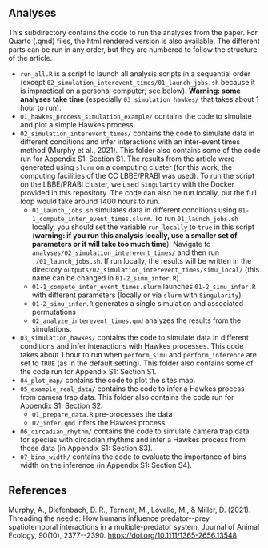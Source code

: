 ## Analyses

This subdirectory contains the code to run the analyses from the paper. For Quarto (.qmd) files, the html rendered version is also available. The different parts can be run in any order, but they are numbered to follow the structure of the article.

-   `run_all.R` is a script to launch all analysis scripts in a sequential order (except `02_simulation_interevent_times/01_launch_jobs.sh` because it is impractical on a personal computer; see below). **Warning: some analyses take time** (especially `03_simulation_hawkes/` that takes about 1 hour to run).
-   `01_hawkes_process_simulation_example/` contains the code to simulate and plot a simple Hawkes process.
-   `02_simulation_interevent_times/` contains the code to simulate data in different conditions and infer interactions with an inter-event times method (Murphy et al., 2021). This folder also contains some of the code run for Appendix S1: Section S1. The results from the article were generated using `slurm` on a computing cluster (for this work, the computing facilities of the CC LBBE/PRABI was used). To run the script on the LBBE/PRABI cluster, we used `Singularity` with the Docker provided in this repository. The code can also be run locally, but the full loop would take around 1400 hours to run.
    -   `01_launch_jobs.sh` simulates data in different conditions using `01-1_compute_inter_event_times.slurm`. To run `01_launch_jobs.sh` locally, you should set the variable `run_locally` to `true` in this script (**warning: if you run this analysis locally, use a smaller set of parameters or it will take too much time**). Navigate to `analyses/02_simulation_interevent_times/` and then run `./01_launch_jobs.sh`. If run locally, the results will be written in the directory `outputs/02_simulation_interevent_times/simu_local/` (this name can be changed in `01-2_simu_infer.R`).
    -   `01-1_compute_inter_event_times.slurm` launches `01-2_simu_infer.R` with different parameters (locally or via `slurm` with `Singularity`)
    -   `01-2_simu_infer.R` generates a single simulation and associated permutations
    -   `02_analyze_interevent_times.qmd` analyzes the results from the simulations.
-   `03_simulation_hawkes/` contains the code to simulate data in different conditions and infer interactions with Hawkes processes. This code takes about 1 hour to run when `perform_simu` and `perform_inference` are set to `TRUE` (as in the default setting). This folder also contains some of the code run for Appendix S1: Section S1.
-   `04_plot_map/` contains the code to plot the sites map.
-   `05_example_real_data/` contains the code to infer a Hawkes process from camera trap data. This folder also contains the code run for Appendix S1: Section S2.
    -   `01_prepare_data.R` pre-processes the data
    -   `02_infer.qmd` infers the Hawkes process
-   `06_circadian_rhythm/` contains the code to simulate camera trap data for species with circadian rhythms and infer a Hawkes process from those data (in Appendix S1: Section S3).
-   `07_bins_width/` contains the code to evaluate the importance of bins width on the inference (in Appendix S1: Section S4).

## References

Murphy, A., Diefenbach, D. R., Ternent, M., Lovallo, M., & Miller, D. (2021). Threading the needle: How humans influence predator--prey spatiotemporal interactions in a multiple-predator system. Journal of Animal Ecology, 90(10), 2377--2390. <https://doi.org/10.1111/1365-2656.13548>
